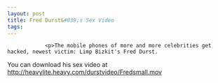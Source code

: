 ```yaml
---
layout: post
title: Fred Durst&#039;s Sex Video
tags:
---
```



                <p>The mobile phones of more and more celebrities get hacked, newest victim: Limp Bizkit's Fred Durst.
You can download his sex video at <a href="http://heavylite.heavy.com/durstvideo/Fredsmall.mov"><a href="http://heavylite.heavy.com/durstvideo/Fredsmall.mov">http://heavylite.heavy.com/durstvideo/Fredsmall.mov</a></a></p>
